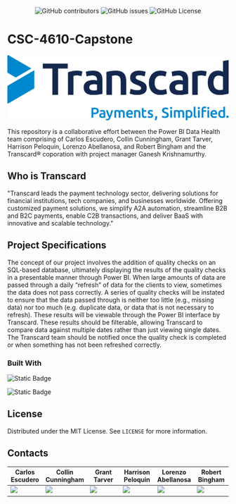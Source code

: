 <div align="center">

![GitHub contributors](https://img.shields.io/github/contributors/Rbbingham/CSC-4610-Capstone?style=for-the-badge&color=bright-green)
![GitHub issues](https://img.shields.io/github/issues/Rbbingham/CSC-4610-Capstone?style=for-the-badge&color=bright-green)
![GitHub License](https://img.shields.io/github/license/Rbbingham/CSC-4610-Capstone?style=for-the-badge&color=bright-green)

</div>

# CSC-4610-Capstone
<!-- PROJECT LOGO -->
<div align="center">
    <img src="./images/Transcard.png">
</div>

This repository is a collaborative effort between the Power BI Data Health team comprising of Carlos Escudero, Collin Cunningham, Grant Tarver, Harrison Peloquin, Lorenzo Abellanosa, and Robert Bingham and the Transcard® coporation with project manager Ganesh Krishnamurthy. 

<!-- WHO IS TRANSCARD -->
## Who is Transcard
"Transcard leads the payment technology sector, delivering solutions for financial institutions, tech companies, and businesses worldwide. Offering customized payment solutions, we simplify A2A automation, streamline B2B and B2C payments, enable C2B transactions, and deliver BaaS with innovative and scalable technology."

<!-- PROJECT SPECIFICATIONS -->
## Project Specifications
The concept of our project involves the addition of quality checks on an SQL-based database, ultimately displaying the results of the quality checks in a presentable manner through Power BI. When large amounts of data are passed through a daily “refresh” of data for the clients to view, sometimes the data does not pass correctly. A series of quality checks will be instated to ensure that the data passed through is neither too little (e.g., missing data) nor too much (e.g. duplicate data, or data that is not necessary to refresh). These results will be viewable through the Power BI interface by Transcard. These results should be filterable, allowing Transcard to compare data against multiple dates rather than just viewing single dates. The Transcard team should be notified once the quality check is completed or when something has not been refreshed correctly.

### Built With
![Static Badge](https://img.shields.io/badge/microsoft-sql-server?style=for-the-badge&logo=microsoft-sql-server&logoColor=yellow&color=bright-green)

![Static Badge](https://img.shields.io/badge/power_bi-F2C811?style=for-the-badge&logo=powerbi&label=Microsoft&color=bright-green)

<!-- LICENSE -->
## License

Distributed under the MIT License. See `LICENSE` for more information.

<!-- CONTACTS -->
## Contacts
<table style="width:100%">
    <thead>
        <tr>
            <th width="16%">Carlos Escudero</th>
            <th width="16%">Collin Cunningham</th>
            <th width="16%">Grant Tarver</th>
            <th width="16%">Harrison Peloquin</th>
            <th width="16%">Lorenzo Abellanosa</th>
            <th width="16%">Robert Bingham</th>
        </tr>
    </thead>
    <tbody>
        <tr>
            <td width="16%">
                <a href="https://www.linkedin.com/in/carlos-escudero-a018a7125/">
                    <img src="https://img.shields.io/badge/LinkedIn-0077B5?style=for-the-badge&logo=linkedin&logoColor=white"/>
                </a>
            </td>
            <td width="16%">
                <a href="https://www.linkedin.com/in/collin-cunningham/">
                    <img src="https://img.shields.io/badge/LinkedIn-0077B5?style=for-the-badge&logo=linkedin&logoColor=white"/>
                </a>
            </td>
            <td width="16%">
                <a href="https://www.linkedin.com/in/granttarver/">
                    <img src="https://img.shields.io/badge/LinkedIn-0077B5?style=for-the-badge&logo=linkedin&logoColor=white"/>
                </a>
            </td>
            <td width="16%">
                <a href="https://www.linkedin.com/in/harrison-peloquin-2b080b24a/">
                    <img src="https://img.shields.io/badge/LinkedIn-0077B5?style=for-the-badge&logo=linkedin&logoColor=white"/>
                </a>
            </td>
            <td width="16%">
                <a href="https://www.linkedin.com/in/lorenzo-abellanosa/">
                    <img src="https://img.shields.io/badge/LinkedIn-0077B5?style=for-the-badge&logo=linkedin&logoColor=white"/>
                </a>
            </td>
            <td width="16%">
                <a href="https://www.linkedin.com/in/robert-bingham/">
                    <img src="https://img.shields.io/badge/LinkedIn-0077B5?style=for-the-badge&logo=linkedin&logoColor=white"/>
                </a>
            </td>
    </tr>
  </tbody>
</table>